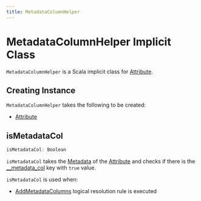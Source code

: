 ```yaml
---
title: MetadataColumnHelper
---
```


# MetadataColumnHelper Implicit Class

`MetadataColumnHelper` is a Scala implicit class for [Attribute](#attr).

## Creating Instance

`MetadataColumnHelper` takes the following to be created:

* <span id="attr"> [Attribute](../expressions/Attribute.md)

## <span id="isMetadataCol"> isMetadataCol

```scala
isMetadataCol: Boolean
```

`isMetadataCol` takes the [Metadata](../expressions/NamedExpression.md#metadata) of the [Attribute](#attr) and checks if there is the [__metadata_col](DataSourceV2Implicits.md#METADATA_COL_ATTR_KEY) key with `true` value.

`isMetadataCol` is used when:

* [AddMetadataColumns](../logical-analysis-rules/AddMetadataColumns.md) logical resolution rule is executed
